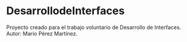 # DesarrollodeInterfaces
Proyecto creado para el trabajo voluntario de Desarrollo de Interfaces. Autor: Mario Pérez Martínez. 
